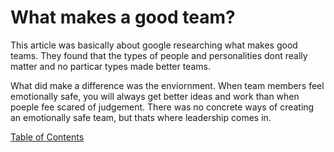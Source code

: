 # What makes a good team?

This article was basically about google researching what makes good teams. They found that the types of people and personalities dont really matter and no particar types made better teams.

What did make a difference was the enviornment. When team members feel emotionally safe, you will always get better ideas and work than when poeple fee scared of judgement. There was no concrete ways of creating an emotionally safe team, but thats where leadership comes in.

[Table of Contents](README.md)